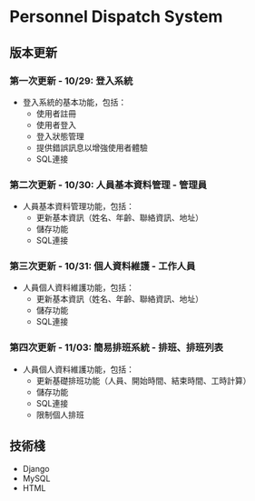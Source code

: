# Personnel Dispatch System

## 版本更新


### 第一次更新 - 10/29: 登入系統
- 登入系統的基本功能，包括：
  - 使用者註冊
  - 使用者登入
  - 登入狀態管理
  - 提供錯誤訊息以增強使用者體驗
  - SQL連接

### 第二次更新 - 10/30: 人員基本資料管理 - 管理員
- 人員基本資料管理功能，包括：
  - 更新基本資訊（姓名、年齡、聯絡資訊、地址）
  - 儲存功能
  - SQL連接

### 第三次更新 - 10/31: 個人資料維護 - 工作人員
- 人員個人資料維護功能，包括：
  - 更新基本資訊（姓名、年齡、聯絡資訊、地址）
  - 儲存功能
  - SQL連接

### 第四次更新 - 11/03: 簡易排班系統 - 排班、排班列表
- 人員個人資料維護功能，包括：
  - 更新基礎排班功能（人員、開始時間、結束時間、工時計算）
  - 儲存功能
  - SQL連接
  - 限制個人排班

## 技術棧
- Django
- MySQL
- HTML

